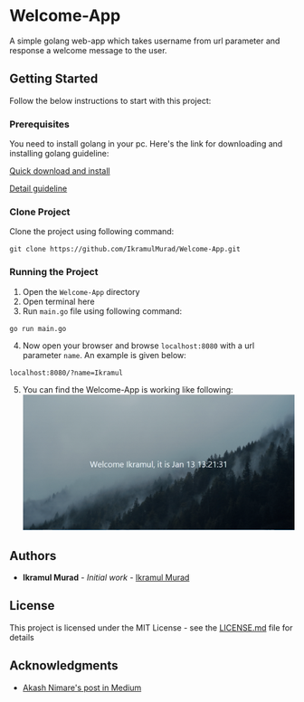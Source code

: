 # Welcome-App
A simple golang web-app which takes username from url parameter and response a welcome message to the user.

## Getting Started
Follow the below instructions to start with this project:

### Prerequisites
You need to install golang in your pc. Here's the link for downloading and installing golang guideline:

[Quick download and install](https://golang.org/dl/)

[Detail guideline](https://golang.org/doc/install)

### Clone Project
Clone the project using following command:

```
git clone https://github.com/IkramulMurad/Welcome-App.git
```

### Running the Project
1. Open the ```Welcome-App``` directory
2. Open terminal here
3. Run ```main.go``` file using following command:
```
go run main.go
```
4. Now open your browser and browse ```localhost:8080``` with a url parameter ```name```. An example is given below:
```
localhost:8080/?name=Ikramul
```
5. You can find the Welcome-App is working like following:
![Screenshot](/screenshots/screenshot.PNG)

## Authors
* **Ikramul Murad** - *Initial work* - [Ikramul Murad](https://github.com/IkramulMurad)

## License
This project is licensed under the MIT License - see the [LICENSE.md](LICENSE.md) file for details

## Acknowledgments
* [Akash Nimare's post in Medium](https://medium.com/@meakaakka/a-beginners-guide-to-writing-a-kickass-readme-7ac01da88ab3)